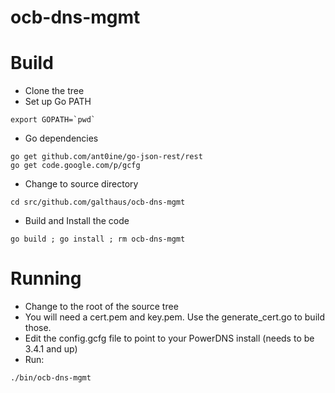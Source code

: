 # ocb-dns-mgmt


# Build

* Clone the tree
* Set up Go PATH
```
export GOPATH=`pwd`
```
* Go dependencies
```
go get github.com/ant0ine/go-json-rest/rest
go get code.google.com/p/gcfg
```
* Change to source directory
```
cd src/github.com/galthaus/ocb-dns-mgmt
```
* Build and Install the code
```
go build ; go install ; rm ocb-dns-mgmt
```

# Running

* Change to the root of the source tree
* You will need a cert.pem and key.pem.  Use the generate_cert.go to build those.
* Edit the config.gcfg file to point to your PowerDNS install (needs to be 3.4.1 and up)
* Run:
```
./bin/ocb-dns-mgmt
```

